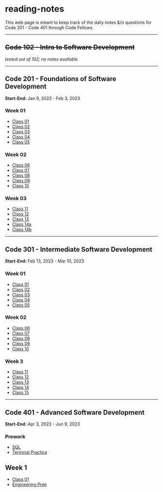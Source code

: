 # reading-notes
This web page is meant to keep track of the daily notes &/o questions for Code 201 - Code 401 through Code Fellows.

-----
## ~~Code 102 - Intro to Software Development~~
*tested out of 102; no notes available*

-----
## Code 201 - Foundations of Software Development
**Start-End:** Jan 9, 2023 - Feb 3, 2023

### Week 01
- [Class 01](https://kmartwork.github.io/reading-notes/class-01)
- [Class 02](https://kmartwork.github.io/reading-notes/class-02)
- [Class 03](https://kmartwork.github.io/reading-notes/class-03)
- [Class 04](https://kmartwork.github.io/reading-notes/class-04)
- [Class 05](https://kmartwork.github.io/reading-notes/class-05)

### Week 02
- [Class 06](https://kmartwork.github.io/reading-notes/class-06)
- [Class 07](https://kmartwork.github.io/reading-notes/class-07)
- [Class 08](https://kmartwork.github.io/reading-notes/class-08)
- [Class 09](https://kmartwork.github.io/reading-notes/class-09)
- [Class 10](https://kmartwork.github.io/reading-notes/class-10)

### Week 03
- [Class 11](https://kmartwork.github.io/reading-notes/class-11)
- [Class 12](https://kmartwork.github.io/reading-notes/class-12)
- [Class 13](https://kmartwork.github.io/reading-notes/class-13)
- [Class 14a](https://kmartwork.github.io/reading-notes/class-14a)
- [Class 14b](https://kmartwork.github.io/reading-notes/class-14b)

-----
## Code 301 - Intermediate Software Development
**Start-End:** Feb 13, 2023 - Mar 10, 2023

### Week 01
- [Class 01](https://kmartwork.github.io/reading-notes/301_class-01)
- [Class 02](https://kmartwork.github.io/reading-notes/301_class-02)
- [Class 03](https://kmartwork.github.io/reading-notes/301_class-03)
- [Class 04](https://kmartwork.github.io/reading-notes/301_class-04)
- [Class 05](https://kmartwork.github.io/reading-notes/301_class-05)

### Week 02
- [Class 06](https://kmartwork.github.io/reading-notes/301_class-06)
- [Class 07](https://kmartwork.github.io/reading-notes/301_class-07)
- [Class 08](https://kmartwork.github.io/reading-notes/301_class-08)
- [Class 09](https://kmartwork.github.io/reading-notes/301_class-09)
- [Class 10](https://kmartwork.github.io/reading-notes/301_class-10)

### Week 3
- [Class 11](https://kmartwork.github.io/reading-notes/301_class-11)
- [Class 12](https://kmartwork.github.io/reading-notes/301_class-12)
- [Class 13](https://kmartwork.github.io/reading-notes/301_class-13)
- [Class 14](https://kmartwork.github.io/reading-notes/301_class-14)
- [Class 15](https://kmartwork.github.io/reading-notes/301_class-15)

-----
## Code 401 - Advanced Software Development
**Start-End:** Apr 3, 2023 - Jun 9, 2023

### Prework
- [SQL](https://kmartwork.github.io/reading-notes/SQL/sql_notes)
- [Terminal Practice](https://kmartwork.github.io/reading-notes/practice_terminal)

## Week 1
- [Class 01](https://kmartwork.github.io/reading-notes/401_class01)
- [Engineering Prep](https://kmartwork.github.io/reading-notes/401_engineeringPrep)

